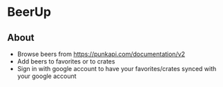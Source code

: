 # BeerUp

## About
 - Browse beers from https://punkapi.com/documentation/v2
 - Add beers to favorites or to crates
 - Sign in with google account to have your favorites/crates synced with your google account
